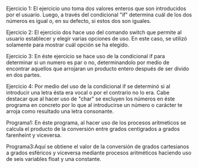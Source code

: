 Ejercicio 1: El ejercicio uno toma dos valores enteros que son introducidos por el usuario. Luego, a través del condicional "if" determina cuál de los dos números es igual o, en su defecto, si estos dos son iguales. 

Ejercicio 2: El ejercicio dos hace uso del comando switch que permite al usuario establecer y elegir varias opciones de uso. En este caso, se utilizó solamente para mostrar cuál opción se ha elegido. 

Ejercicio 3: En éste ejercicio se hace uso de la condicional if para determinar si un numero es par o no, determinandolo por medio de encontrar aquellos que arrojaran un producto entero después de ser divido en dos partes.

Ejercicio 4: Por medio del uso de la condicional if se determinó si al introducir una letra ésta era vocal o por el contrario no lo era. Cabe destacar que al hacer uso de "char" se excluyen los números en éste programa en concreto por lo que al introducirse un número o carácter te arroja como resultado una letra consonante.

Programa1: En éste programa, al hacer uso de los procesos aritmeticos se calcula el producto de la conversión entre grados centigrados a grados farenheint y viceversa.

Programa3:Aquí se obtiene el valor de la conversión de grados cartesianos a grados esféricos y viceversa mediante procesos aritméticos haciendo uso de seis variables float y una constante. 
